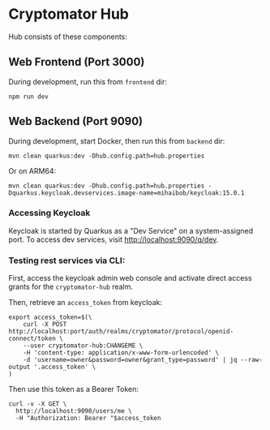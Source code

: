 # Cryptomator Hub

Hub consists of these components:

## Web Frontend (Port 3000)

During development, run this from `frontend` dir:

```shell
npm run dev
```

## Web Backend (Port 9090)

During development, start Docker, then run this from `backend` dir:

```shell
mvn clean quarkus:dev -Dhub.config.path=hub.properties
```

Or on ARM64:

```shell
mvn clean quarkus:dev -Dhub.config.path=hub.properties -Dquarkus.keycloak.devservices.image-name=mihaibob/keycloak:15.0.1
```

### Accessing Keycloak

Keycloak is started by Quarkus as a "Dev Service" on a system-assigned port. To access dev services, visit [http://localhost:9090/q/dev](http://localhost:9090/q/dev).

### Testing rest services via CLI:

First, access the keycloak admin web console and activate direct access grants for the `cryptomator-hub` realm.

Then, retrieve an `access_token` from keycloak:

```
export access_token=$(\
    curl -X POST http://localhost:port/auth/realms/cryptomator/protocol/openid-connect/token \
    --user cryptomator-hub:CHANGEME \
    -H 'content-type: application/x-www-form-urlencoded' \
    -d 'username=owner&password=owner&grant_type=password' | jq --raw-output '.access_token' \
)
```

Then use this token as a Bearer Token:

```shell
curl -v -X GET \
  http://localhost:9090/users/me \
  -H "Authorization: Bearer "$access_token
```
